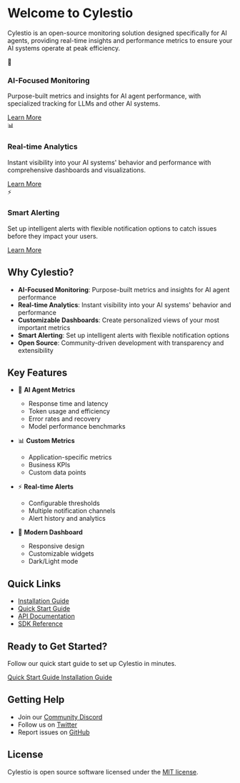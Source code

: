 # Welcome to Cylestio

Cylestio is an open-source monitoring solution designed specifically for AI agents, providing real-time insights and performance metrics to ensure your AI systems operate at peak efficiency.

<div class="feature-grid">
  <div class="feature-card">
    <div class="feature-icon">🧠</div>
    <h3>AI-Focused Monitoring</h3>
    <p>Purpose-built metrics and insights for AI agent performance, with specialized tracking for LLMs and other AI systems.</p>
    <a href="user-guide/monitoring/" class="md-button">Learn More</a>
  </div>
  
  <div class="feature-card">
    <div class="feature-icon">📊</div>
    <h3>Real-time Analytics</h3>
    <p>Instant visibility into your AI systems' behavior and performance with comprehensive dashboards and visualizations.</p>
    <a href="user-guide/dashboards/" class="md-button">Learn More</a>
  </div>
  
  <div class="feature-card">
    <div class="feature-icon">⚡</div>
    <h3>Smart Alerting</h3>
    <p>Set up intelligent alerts with flexible notification options to catch issues before they impact your users.</p>
    <a href="user-guide/alerts/" class="md-button">Learn More</a>
  </div>
</div>

## Why Cylestio?

- **AI-Focused Monitoring**: Purpose-built metrics and insights for AI agent performance
- **Real-time Analytics**: Instant visibility into your AI systems' behavior and performance
- **Customizable Dashboards**: Create personalized views of your most important metrics
- **Smart Alerting**: Set up intelligent alerts with flexible notification options
- **Open Source**: Community-driven development with transparency and extensibility

## Key Features

- 🧠 **AI Agent Metrics**
  - Response time and latency
  - Token usage and efficiency
  - Error rates and recovery
  - Model performance benchmarks

- 📊 **Custom Metrics**
  - Application-specific metrics
  - Business KPIs
  - Custom data points

- ⚡ **Real-time Alerts**
  - Configurable thresholds
  - Multiple notification channels
  - Alert history and analytics

- 📱 **Modern Dashboard**
  - Responsive design
  - Customizable widgets
  - Dark/Light mode

## Quick Links

- [Installation Guide](getting-started/installation.md)
- [Quick Start Guide](getting-started/quick-start.md)
- [API Documentation](api-reference/index.md)
- [SDK Reference](sdk-reference/index.md)

<div class="cta-section">
  <h2>Ready to Get Started?</h2>
  <p>Follow our quick start guide to set up Cylestio in minutes.</p>
  <div class="cta-buttons">
    <a href="getting-started/quick-start/" class="md-button md-button--primary">
      Quick Start Guide
    </a>
    <a href="getting-started/installation/" class="md-button">
      Installation Guide
    </a>
  </div>
</div>

## Getting Help

- Join our [Community Discord](https://discord.gg/cylestio)
- Follow us on [Twitter](https://twitter.com/cylestio)
- Report issues on [GitHub](https://github.com/cylestio/cylestio/issues)

## License

Cylestio is open source software licensed under the [MIT license](https://github.com/cylestio/cylestio/blob/main/LICENSE). 
